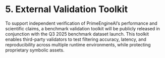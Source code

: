 # 5. External Validation Toolkit

To support independent verification of PrimeEngineAI’s performance and scientific claims, a benchmark validation toolkit will be publicly released in conjunction with the Q3 2025 benchmark dataset launch. This toolkit enables third-party validators to test filtering accuracy, latency, and reproducibility across multiple runtime environments, while protecting proprietary symbolic assets.

